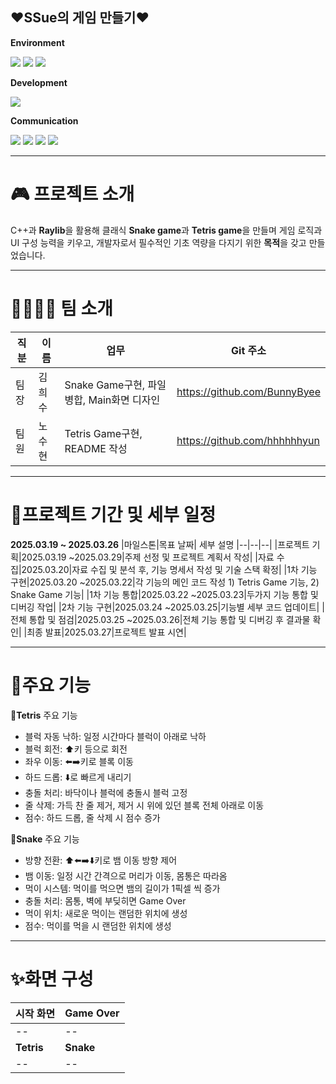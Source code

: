 ♥️SSue의 게임 만들기♥️
--------------------------------------
**Environment**

<img src="https://img.shields.io/badge/c++-00599C?style=for-the-badge&logo=c%2B%2B&logoColor=white"> <img src="https://img.shields.io/badge/github-181717?style=for-the-badge&logo=github&logoColor=white">
  <img src="https://img.shields.io/badge/git-F05032?style=for-the-badge&logo=git&logoColor=white">

**Development**

<img src="https://img.shields.io/badge/Raylib-000000?style=for-the-badge&logo=raylib&logoColor=white">

**Communication**

<img src="https://img.shields.io/badge/Notion-000000?style=for-the-badge&logo=notion&logoColor=white"> <img src="https://img.shields.io/badge/Kakaotalk-FFCD00?style=for-the-badge&logo=kakaotalk&logoColor=white"> <img src="https://img.shields.io/badge/Discord-5865F2?style=for-the-badge&logo=discord&logoColor=white"> <img src="https://img.shields.io/badge/Slack-4A154B?style=for-the-badge&logo=slack&logoColor=white">

--------------------------------------
# 🎮 프로젝트 소개
C++과 **Raylib**을 활용해 클래식 **Snake game**과 **Tetris game**을 만들며 게임 로직과 UI 구성 능력을 키우고, 
개발자로서 필수적인 기초 역량을 다지기 위한 **목적**을 갖고 만들었습니다.

--------------------------------------
# 👨‍👩‍👧‍👦 팀 소개
|직분|이름|업무|Git 주소|
|--|--|--|--|
|팀장|김희수|Snake Game구현, 파일 병합, Main화면 디자인|https://github.com/BunnyByee|
|팀원|노수현|Tetris Game구현, README 작성|https://github.com/hhhhhhyun|

---------------------------------------
# 📝프로젝트 기간 및 세부 일정
**2025.03.19 ~ 2025.03.26**
|마일스톤|목표 날짜| 세부 설명
|--|--|--|
|프로젝트 기획|2025.03.19 ~2025.03.29|주제 선정 및 프로젝트 계획서 작성|
|자료 수집|2025.03.20|자료 수집 및 분석 후, 기능 명세서 작성 및 기술 스택 확정|
|1차 기능 구현|2025.03.20 ~2025.03.22|각 기능의 메인 코드 작성 1) Tetris Game 기능, 2) Snake Game 기능|
|1차 기능 통합|2025.03.22 ~2025.03.23|두가지 기능 통합 및 디버깅 작업|
|2차 기능 구현|2025.03.24 ~2025.03.25|기능별 세부 코드 업데이트|
|전체 통합 및 점검|2025.03.25 ~2025.03.26|전체 기능 통합 및 디버깅 후 결과물 확인|
|최종 발표|2025.03.27|프로젝트 발표 시연|

--------
# 🔧주요 기능
**🧱Tetris** 주요 기능
- 블럭 자동 낙하: 일정 시간마다 블럭이 아래로 낙하
- 블럭 회전: ⬆️키 등으로 회전
- 좌우 이동: ⬅️➡️키로 블록 이동
- 하드 드롭: ⬇️로 빠르게 내리기
- 충돌 처리: 바닥이나 블럭에 충돌시 블럭 고정
- 줄 삭제: 가득 찬 줄 제거, 제거 시 위에 있던 블록 전체 아래로 이동
- 점수: 하드 드롭, 줄 삭제 시 점수 증가

**🐍Snake** 주요 기능
- 방향 전환: ⬆️⬅️➡️⬇️키로 뱀 이동 방향 제어
- 뱀 이동: 일정 시간 간격으로 머리가 이동, 몸통은 따라옴
- 먹이 시스템: 먹이를 먹으면 뱀의 길이가 1픽셀 씩 증가
- 충돌 처리: 몸통, 벽에 부딪히면 Game Over
- 먹이 위치: 새로운 먹이는 랜덤한 위치에 생성
- 점수: 먹이를 먹을 시 랜덤한 위치에 생성
  
-------
# ✨화면 구성
|시작 화면|Game Over|
|--|--|
|--|--|
|**Tetris**|**Snake**|
|--|--|

